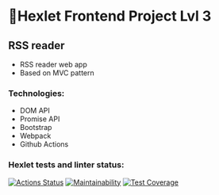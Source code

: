 # 🚀Hexlet Frontend Project Lvl 3
## RSS reader
- RSS reader web app
- Based on MVC pattern

### Technologies:
- DOM API
- Promise API
- Bootstrap
- Webpack
- Github Actions

### Hexlet tests and linter status:
[![Actions Status](https://github.com/redaktorscha/frontend-project-lvl3/workflows/hexlet-check/badge.svg)](https://github.com/redaktorscha/frontend-project-lvl3/actions)
[![Maintainability](https://api.codeclimate.com/v1/badges/4af0b9ad90f8cbb3a37e/maintainability)](https://codeclimate.com/github/redaktorscha/frontend-project-lvl3/maintainability)
[![Test Coverage](https://api.codeclimate.com/v1/badges/4af0b9ad90f8cbb3a37e/test_coverage)](https://codeclimate.com/github/redaktorscha/frontend-project-lvl3/test_coverage)
